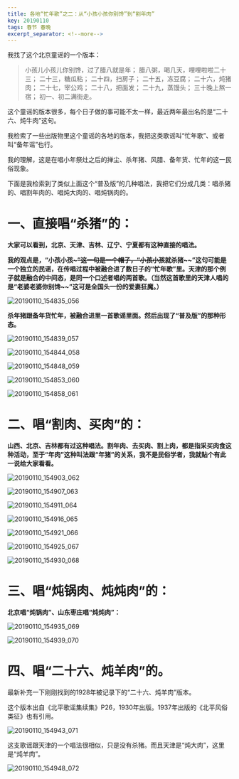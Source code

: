 ```yaml
---
title: 各地“忙年歌”之二：从“小孩小孩你别馋”到“割年肉”
key: 20190110
tags: 春节 春晚
excerpt_separator: <!--more-->
---
```

我找了这个北京童谣的一个版本：

>小孩儿小孩儿你别馋，过了腊八就是年；
腊八粥，喝几天，哩哩啦啦二十三；
二十三，糖瓜粘；
二十四，扫房子；
二十五，冻豆腐；
二十六，炖猪肉；
二十七，宰公鸡；
二十八，把面发；
二十九，蒸馒头；
三十晚上熬一宿；
初一、初二满街走。


这个童谣的版本很多，每个日子做的事可能不太一样，最近两年最出名的是“二十六、炖牛肉”这句。

我检索了一些出版物里这个童谣的各地的版本，我把这类歌谣叫“忙年歌”、或者叫“备年谣”也行。

我的理解，这是在唱小年祭灶之后的掸尘、杀年猪、风腊、备年货、忙年的这一民俗现象。

<!--more-->

下面是我检索到了类似上面这个“普及版”的几种唱法，我把它们分成几类：唱杀猪的、唱割年肉的、唱炖大肉的、唱炖锅肉的。



# 一、直接唱“杀猪”的：

**大家可以看到，北京、天津、吉林、辽宁、宁夏都有这种直接的唱法。**

**我的观点是，“小孩小孩~~~”这一句是一个帽子，“小孩小孩~~就杀猪~~”这句可能是一个独立的民谣，在传唱过程中被融合进了数日子的“忙年歌”里。天津的那个例子就是融合的中间态，是同一个口述者唱的两首歌。（当然这首歌里的天津人唱的是“老婆老婆你别馋~~”这可是全国头一份的爱妻狂魔。）**


![20190110_154835_056](/assets/images/20190110_154835_056.jpg)

**杀年猪跟备年货忙年，被融合进里一首歌谣里面。然后出现了“普及版”的那种形态。**


![20190110_154839_057](/assets/images/20190110_154839_057.jpg)

![20190110_154844_058](/assets/images/20190110_154844_058.jpg)

![20190110_154848_059](/assets/images/20190110_154848_059.jpg)

![20190110_154853_060](/assets/images/20190110_154853_060.jpg)

![20190110_154858_061](/assets/images/20190110_154858_061.jpg)


# 二、唱“割肉、买肉”的：

**山西、北京、吉林都有过这种唱法。割年肉、去买肉、割上肉，都是指采买肉食这种活动，至于“年肉”这种叫法跟“年猪”的关系，我不是民俗学者，我就贴个有此一说给大家看看。**

![20190110_154903_062](/assets/images/20190110_154903_062.jpg)

![20190110_154907_063](/assets/images/20190110_154907_063.jpg)

![20190110_154911_064](/assets/images/20190110_154911_064.jpg)


![20190110_154916_065](/assets/images/20190110_154916_065.jpg)

![20190110_154921_066](/assets/images/20190110_154921_066.jpg)

![20190110_154925_067](/assets/images/20190110_154925_067.jpg)

![20190110_154930_068](/assets/images/20190110_154930_068.jpg)

# 三、唱“炖锅肉、炖炖肉”的：


**北京唱“炖锅肉”、山东枣庄唱“炖炖肉”：**


![20190110_154935_069](/assets/images/20190110_154935_069.jpg)

![20190110_154939_070](/assets/images/20190110_154939_070.jpg)

# 四、唱“二十六、炖羊肉”的。


最新补充一下刚刚找到的1928年被记录下的“二十六、炖羊肉”版本。

这个版本出自《北平歌谣集续集》P26，1930年出版。1937年出版的《北平风俗类征》也有引用。


![20190110_154943_071](/assets/images/20190110_154943_071.jpg)

这支歌谣跟天津的一个唱法很相似，只是没有杀猪。而且天津是“炖大肉”，这里是“炖羊肉”。


![20190110_154948_072](/assets/images/20190110_154948_072.jpg)
